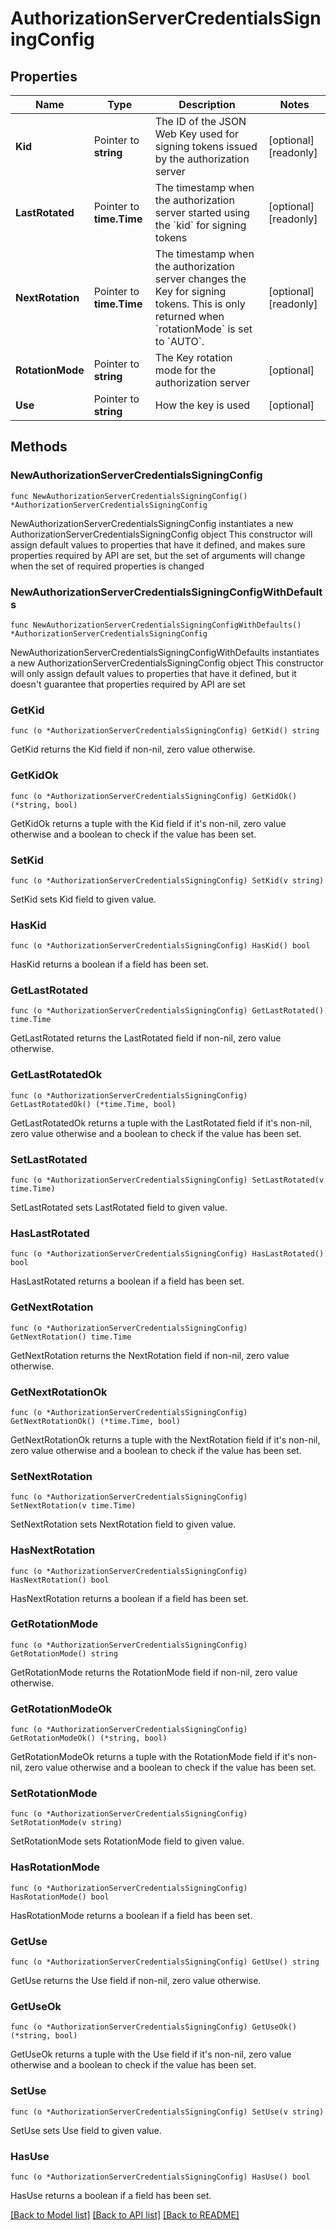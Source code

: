 # AuthorizationServerCredentialsSigningConfig

## Properties

Name | Type | Description | Notes
------------ | ------------- | ------------- | -------------
**Kid** | Pointer to **string** | The ID of the JSON Web Key used for signing tokens issued by the authorization server | [optional] [readonly] 
**LastRotated** | Pointer to **time.Time** | The timestamp when the authorization server started using the &#x60;kid&#x60; for signing tokens | [optional] [readonly] 
**NextRotation** | Pointer to **time.Time** | The timestamp when the authorization server changes the Key for signing tokens. This is only returned when &#x60;rotationMode&#x60; is set to &#x60;AUTO&#x60;. | [optional] [readonly] 
**RotationMode** | Pointer to **string** | The Key rotation mode for the authorization server | [optional] 
**Use** | Pointer to **string** | How the key is used | [optional] 

## Methods

### NewAuthorizationServerCredentialsSigningConfig

`func NewAuthorizationServerCredentialsSigningConfig() *AuthorizationServerCredentialsSigningConfig`

NewAuthorizationServerCredentialsSigningConfig instantiates a new AuthorizationServerCredentialsSigningConfig object
This constructor will assign default values to properties that have it defined,
and makes sure properties required by API are set, but the set of arguments
will change when the set of required properties is changed

### NewAuthorizationServerCredentialsSigningConfigWithDefaults

`func NewAuthorizationServerCredentialsSigningConfigWithDefaults() *AuthorizationServerCredentialsSigningConfig`

NewAuthorizationServerCredentialsSigningConfigWithDefaults instantiates a new AuthorizationServerCredentialsSigningConfig object
This constructor will only assign default values to properties that have it defined,
but it doesn't guarantee that properties required by API are set

### GetKid

`func (o *AuthorizationServerCredentialsSigningConfig) GetKid() string`

GetKid returns the Kid field if non-nil, zero value otherwise.

### GetKidOk

`func (o *AuthorizationServerCredentialsSigningConfig) GetKidOk() (*string, bool)`

GetKidOk returns a tuple with the Kid field if it's non-nil, zero value otherwise
and a boolean to check if the value has been set.

### SetKid

`func (o *AuthorizationServerCredentialsSigningConfig) SetKid(v string)`

SetKid sets Kid field to given value.

### HasKid

`func (o *AuthorizationServerCredentialsSigningConfig) HasKid() bool`

HasKid returns a boolean if a field has been set.

### GetLastRotated

`func (o *AuthorizationServerCredentialsSigningConfig) GetLastRotated() time.Time`

GetLastRotated returns the LastRotated field if non-nil, zero value otherwise.

### GetLastRotatedOk

`func (o *AuthorizationServerCredentialsSigningConfig) GetLastRotatedOk() (*time.Time, bool)`

GetLastRotatedOk returns a tuple with the LastRotated field if it's non-nil, zero value otherwise
and a boolean to check if the value has been set.

### SetLastRotated

`func (o *AuthorizationServerCredentialsSigningConfig) SetLastRotated(v time.Time)`

SetLastRotated sets LastRotated field to given value.

### HasLastRotated

`func (o *AuthorizationServerCredentialsSigningConfig) HasLastRotated() bool`

HasLastRotated returns a boolean if a field has been set.

### GetNextRotation

`func (o *AuthorizationServerCredentialsSigningConfig) GetNextRotation() time.Time`

GetNextRotation returns the NextRotation field if non-nil, zero value otherwise.

### GetNextRotationOk

`func (o *AuthorizationServerCredentialsSigningConfig) GetNextRotationOk() (*time.Time, bool)`

GetNextRotationOk returns a tuple with the NextRotation field if it's non-nil, zero value otherwise
and a boolean to check if the value has been set.

### SetNextRotation

`func (o *AuthorizationServerCredentialsSigningConfig) SetNextRotation(v time.Time)`

SetNextRotation sets NextRotation field to given value.

### HasNextRotation

`func (o *AuthorizationServerCredentialsSigningConfig) HasNextRotation() bool`

HasNextRotation returns a boolean if a field has been set.

### GetRotationMode

`func (o *AuthorizationServerCredentialsSigningConfig) GetRotationMode() string`

GetRotationMode returns the RotationMode field if non-nil, zero value otherwise.

### GetRotationModeOk

`func (o *AuthorizationServerCredentialsSigningConfig) GetRotationModeOk() (*string, bool)`

GetRotationModeOk returns a tuple with the RotationMode field if it's non-nil, zero value otherwise
and a boolean to check if the value has been set.

### SetRotationMode

`func (o *AuthorizationServerCredentialsSigningConfig) SetRotationMode(v string)`

SetRotationMode sets RotationMode field to given value.

### HasRotationMode

`func (o *AuthorizationServerCredentialsSigningConfig) HasRotationMode() bool`

HasRotationMode returns a boolean if a field has been set.

### GetUse

`func (o *AuthorizationServerCredentialsSigningConfig) GetUse() string`

GetUse returns the Use field if non-nil, zero value otherwise.

### GetUseOk

`func (o *AuthorizationServerCredentialsSigningConfig) GetUseOk() (*string, bool)`

GetUseOk returns a tuple with the Use field if it's non-nil, zero value otherwise
and a boolean to check if the value has been set.

### SetUse

`func (o *AuthorizationServerCredentialsSigningConfig) SetUse(v string)`

SetUse sets Use field to given value.

### HasUse

`func (o *AuthorizationServerCredentialsSigningConfig) HasUse() bool`

HasUse returns a boolean if a field has been set.


[[Back to Model list]](../README.md#documentation-for-models) [[Back to API list]](../README.md#documentation-for-api-endpoints) [[Back to README]](../README.md)


